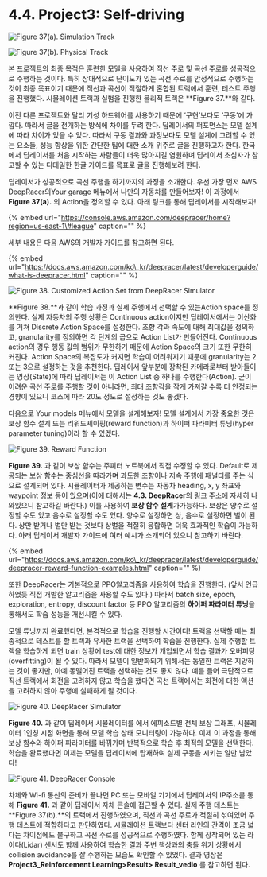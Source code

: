 # 4.4. Project3: Self-driving

![Figure 37\(a\). Simulation Track](../.gitbook/assets/figure-37-a-.png)

![Figure 37\(b\). Physical Track](../.gitbook/assets/figure-37-b-.jpg)

본 프로젝트의 최종 목적은 훈련한 모델을 사용하여 직선 주로 및 곡선 주로를 성공적으로 주행하는 것이다. 특히 상대적으로 난이도가 있는 곡선 주로를 안정적으로 주행하는 것이 최종 목표이기 때문에 직선과 곡선이 적절하게 혼합된 트랙에서 훈련, 테스트 주행을 진행했다. 시뮬레이션 트랙과 실험을 진행한 물리적 트랙은 **Figure 37.**와 같다.

이전 다른 프로젝트와 달리 기성 하드웨어를 사용하기 때문에 ‘구현’보다도 ‘구동’에 가깝다. 따라서 글을 전개하는 방식에 차이를 두려 한다. 딥레이서의 퍼포먼스는 모델 설계에 따라 차이가 있을 수 있다. 따라서 구동 결과와 과정보다도 모델 설계에 고려할 수 있는 요소들, 성능 향상을 위한 간단한 팁에 대한 소개 위주로 글을 진행하고자 한다. 한국에서 딥레이서를 처음 시작하는 사람들이 더욱 많아지길 염원하며 딥레이서 초심자가 참고할 수 있는 디테일한 한글 가이드를 목표로 글을 진행해보려 한다.

딥레이서가 성공적으로 곡선 주행을 하기까지의 과정을 소개한다. 우선 가장 먼저 AWS DeepRacer의Your garage 메뉴에서 나만의 자동차를 만들어보자! 이 과정에서 **Figure 37\(a\).** 의 Action을 정의할 수 있다. 아래 링크를 통해 딥레이서를 시작해보자!

{% embed url="https://console.aws.amazon.com/deepracer/home?region=us-east-1\#league" caption="" %}

세부 내용은 다음 AWS의 개발자 가이드를 참고하면 된다.

{% embed url="https://docs.aws.amazon.com/ko\_kr/deepracer/latest/developerguide/what-is-deepracer.html" caption="" %}

![Figure 38. Customized Action Set from DeepRacer Simulator](../.gitbook/assets/figure-38.png)

**Figure 38.**과 같이 학습 과정과 실제 주행에서 선택할 수 있는Action space를 정의한다. 실제 자동차의 주행 상황은 Continuous action이지만 딥레이서에서는 이산화를 거쳐 Discrete Action Space를 설정한다. 조향 각과 속도에 대해 최대값을 정의하고, granularity를 정의하면 각 단계의 곱으로 Action List가 만들어진다. Continuous action의 경우 행동 값의 범위가 무한하기 때문에 Action Space의 크기 또한 무한히 커진다. Action Space의 복잡도가 커지면 학습이 어려워지기 때문에 granularity는 2 또는 3으로 설정하는 것을 추천한다. 딥레이서 앞부분에 장착된 카메라로부터 받아들이는 영상\(State\)에 따라 딥레이서는 이 Action List 중 하나를 수행한다\(Action\). 굳이 어려운 곡선 주로를 주행할 것이 아니라면, 최대 조향각을 작게 가져갈 수록 더 안정되는 경향이 있으니 코스에 따라 20도 정도로 설정하는 것도 좋겠다.

다음으로 Your models 메뉴에서 모델을 설계해보자! 모델 설계에서 가장 중요한 것은 보상 함수 설계 또는 리워드셰이핑\(reward function\)과 하이퍼 파라미터 튜닝\(hyper parameter tuning\)이라 할 수 있겠다.

![Figure 39. Reward Function](../.gitbook/assets/figure-39.png)

**Figure 39.** 과 같이 보상 함수는 주피터 노트북에서 직접 수정할 수 있다. Default로 제공되는 보상 함수는 중심선을 따라가며 과도한 조향이나 저속 주행에 패널티를 주는 식으로 설계되어 있다. 시뮬레이터가 제공하는 변수는 자동차 heading, x, y 좌표와 waypoint 정보 등이 있으며\(이에 대해서는 **4.3. DeepRacer**의 링크 주소에 자세히 나와있으니 참고하길 바란다.\) 이를 사용하여 **보상 함수 설계**가가능하다. 보상은 양수로 설정할 수도 있고 음수로 설정할 수도 있다. 양수로 설정하면 상, 음수로 설정하면 벌이 된다. 상만 받거나 벌만 받는 것보다 상벌을 적절히 융합하면 더욱 효과적인 학습이 가능하다. 아래 딥레이서 개발자 가이드에 여러 예시가 소개되어 있으니 참고하기 바란다.

{% embed url="https://docs.aws.amazon.com/ko\_kr/deepracer/latest/developerguide/deepracer-reward-function-examples.html" caption="" %}

또한 DeepRacer는 기본적으로 PPO알고리즘을 사용하여 학습을 진행한다. \(앞서 언급하였듯 직접 개발한 알고리즘을 사용할 수도 있다.\) 따라서 batch size, epoch, exploration, entropy, discount factor 등 PPO 알고리즘의 **하이퍼 파라미터 튜닝**을 통해서도 학습 성능을 개선시킬 수 있다.

모델 튜닝까지 완료했다면, 본격적으로 학습을 진행할 시간이다! 트랙을 선택할 때는 최종적으로 테스트를 할 트랙과 유사한 트랙을 선택하여 학습을 진행한다. 실제 주행할 트랙을 학습하게 되면 train 상황에 test에 대한 정보가 개입되면서 학습 결과가 오버피팅\(overfitting\)이 될 수 있다. 따라서 모델이 일반화되기 위해서는 동일한 트랙은 지양하는 것이 좋지만, 아예 동떨어진 트랙을 선택하는 것도 좋지 않다. 예를 들어 극단적으로 직선 트랙에서 회전을 고려하지 않고 학습을 했다면 곡선 트랙에서는 회전에 대한 액션을 고려하지 않아 주행에 실패하게 될 것이다.

![Figure 40. DeepRacer Simulator](../.gitbook/assets/figure-40.png)

**Figure 40.** 과 같이 딥레이서 시뮬레이터를 에서 에피소드별 전체 보상 그래프, 시뮬레이터 1인칭 시점 화면을 통해 모델 학습 상태 모니터링이 가능하다. 이제 이 과정을 통해 보상 함수와 하이퍼 파라미터를 바꿔가며 반복적으로 학습 후 최적의 모델을 선택한다. 학습을 완료했다면 이제는 모델을 딥레이서에 탑재하여 실제 구동을 시키는 일만 남았다!

![Figure 41. DeepRacer Console](../.gitbook/assets/figure-41.png)

차체와 Wi-fi 통신의 준비가 끝나면 PC 또는 모바일 기기에서 딥레이서의 IP주소를 통해 **Figure 41.** 과 같이 딥레이서 자체 콘솔에 접근할 수 있다. 실제 주행 테스트는 **Figure 37\(b\).**의 트랙에서 진행하였으며, 직선과 곡선 주로가 적절히 섞여있어 주행 테스트에 적합하다고 판단하였다. 시뮬레이션 트랙보다 센터 라인의 간격이 조금 넓다는 차이점에도 불구하고 곡선 주로를 성공적으로 주행하였다. 함께 장착되어 있는 라이다\(Lidar\) 센서도 함께 사용하여 학습한 결과 주변 책상과의 충돌 위기 상황에서 collision avoidance를 잘 수행하는 모습도 확인할 수 있었다. 결과 영상은 **Project3\_Reinforcement Learning&gt;Result&gt; Result\_vedio** 를 참고하면 된다.

